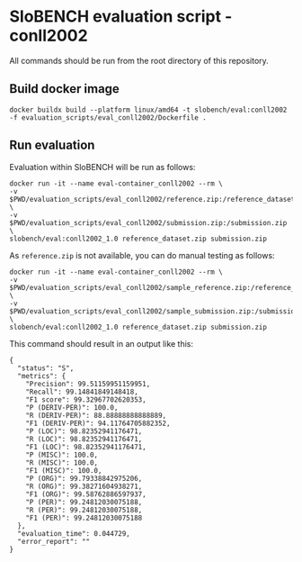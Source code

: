 # SloBENCH evaluation script - conll2002

All commands should be run from the root directory of this repository.

## Build docker image 
```
docker buildx build --platform linux/amd64 -t slobench/eval:conll2002 -f evaluation_scripts/eval_conll2002/Dockerfile .
```

## Run evaluation 

Evaluation within SloBENCH will be run as follows:

```
docker run -it --name eval-container_conll2002 --rm \
-v $PWD/evaluation_scripts/eval_conll2002/reference.zip:/reference_dataset.zip \
-v $PWD/evaluation_scripts/eval_conll2002/submission.zip:/submission.zip \
slobench/eval:conll2002_1.0 reference_dataset.zip submission.zip
```

As `reference.zip` is not available, you can do manual testing as follows:


```
docker run -it --name eval-container_conll2002 --rm \
-v $PWD/evaluation_scripts/eval_conll2002/sample_reference.zip:/reference_dataset.zip \
-v $PWD/evaluation_scripts/eval_conll2002/sample_submission.zip:/submission.zip \
slobench/eval:conll2002_1.0 reference_dataset.zip submission.zip
```

This command should result in an output like this:


```
{
  "status": "S",
  "metrics": {
    "Precision": 99.51159951159951,
    "Recall": 99.14841849148418,
    "F1 score": 99.32967702620353,
    "P (DERIV-PER)": 100.0,
    "R (DERIV-PER)": 88.88888888888889,
    "F1 (DERIV-PER)": 94.11764705882352,
    "P (LOC)": 98.82352941176471,
    "R (LOC)": 98.82352941176471,
    "F1 (LOC)": 98.82352941176471,
    "P (MISC)": 100.0,
    "R (MISC)": 100.0,
    "F1 (MISC)": 100.0,
    "P (ORG)": 99.79338842975206,
    "R (ORG)": 99.38271604938271,
    "F1 (ORG)": 99.58762886597937,
    "P (PER)": 99.24812030075188,
    "R (PER)": 99.24812030075188,
    "F1 (PER)": 99.24812030075188
  },
  "evaluation_time": 0.044729,
  "error_report": ""
}
```